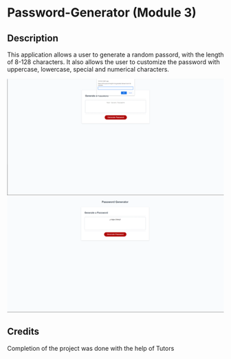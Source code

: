 # Password-Generator (Module 3)

## Description

This application allows a user to generate a random passord, with the length of 8-128 characters. It also allows the user to customize the password with uppercase, lowercase, special and numerical characters.

![screenshot](./Assets/img1.png)
![screeshot](./Assets/img2.png)

## Credits

Completion of the project was done with the help of Tutors
